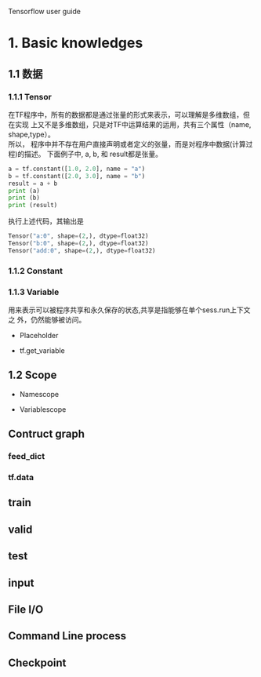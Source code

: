 Tensorflow user guide

# 1.  Basic knowledges

## 1.1 数据
 
### 1.1.1 Tensor   
在TF程序中，所有的数据都是通过张量的形式来表示，可以理解是多维数组，但在实现  上又不是多维数组，只是对TF中运算结果的运用，共有三个属性（name, shape,type）。  
所以， 程序中并不存在用户直接声明或者定义的张量，而是对程序中数据(计算过程)的描述。  下面例子中, a, b, 和 result都是张量。  
```python
a = tf.constant([1.0, 2.0], name = "a") 
b = tf.constant([2.0, 3.0], name = "b")
result = a + b
print (a)
print (b)
print (result) 
```
执行上述代码，其输出是   
```python
Tensor("a:0", shape=(2,), dtype=float32)
Tensor("b:0", shape=(2,), dtype=float32)
Tensor("add:0", shape=(2,), dtype=float32)
```

### 1.1.2 Constant  

### 1.1.3 Variable  
用来表示可以被程序共享和永久保存的状态,共享是指能够在单个sess.run上下文之  外，仍然能够被访问。  
- Placeholder  

- tf.get_variable   

## 1.2 Scope   


- Namescope  

- Variablescope


## Contruct graph

### feed_dict

### tf.data

## train

## valid

## test

## input


## File I/O

## Command Line process

## Checkpoint 


